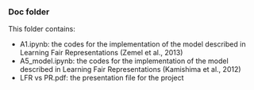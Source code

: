 ### Doc folder

This folder contains:
+ A1.ipynb: the codes for the implementation of the model described in Learning Fair Representations (Zemel et al., 2013)
+ A5_model.ipynb: the codes for the implementation of the model described in Learning Fair Representations (Kamishima et al., 2012)
+ LFR vs PR.pdf: the presentation file for the project
